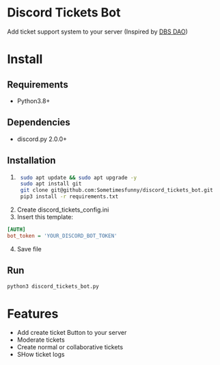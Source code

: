 # Discord Tickets Bot
Add ticket support system to your server (Inspired by [DBS DAO](https://t.me/bomzhuem))

# Install
## Requirements
- Python3.8+
## Dependencies
- discord.py 2.0.0+
## Installation
1. ```sh
    sudo apt update && sudo apt upgrade -y
    sudo apt install git
    git clone git@github.com:Sometimesfunny/discord_tickets_bot.git
    pip3 install -r requirements.txt
    ```
2. Create discord_tickets_config.ini
3. Insert this template:
```ini
[AUTH]
bot_token = 'YOUR_DISCORD_BOT_TOKEN'
```
4. Save file
## Run
```sh
python3 discord_tickets_bot.py
```
# Features
- Add create ticket Button to your server
- Moderate tickets
- Create normal or collaborative tickets
- SHow ticket logs

